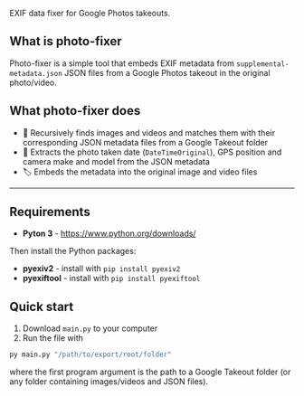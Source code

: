 EXIF data fixer for Google Photos takeouts.

## What is photo-fixer

Photo-fixer is a simple tool that embeds EXIF metadata from `supplemental-metadata.json` JSON files from a Google Photos takeout in the original photo/video.

## What photo-fixer does

- 📂 Recursively finds images and videos and matches them with their corresponding JSON metadata files from a Google Takeout folder
- 📅 Extracts the photo taken date (`DateTimeOriginal`), GPS position and camera make and model from the JSON metadata
- 🏷️ Embeds the metadata into the original image and video files

---

## Requirements

- **Pyton 3** - https://www.python.org/downloads/

Then install the Python packages:
- **pyexiv2** - install with `pip install pyexiv2`
- **pyexiftool** - install with `pip install pyexiftool`

## Quick start

1. Download `main.py` to your computer
2. Run the file with
```bash
py main.py "/path/to/export/root/folder"
```
where the first program argument is the path to a Google Takeout folder (or any folder containing images/videos and JSON files).
